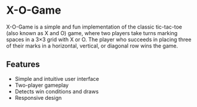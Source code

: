 
# X-O-Game

X-O-Game is a simple and fun implementation of the classic tic-tac-toe (also known as X and O) game, where two players take turns marking spaces in a 3×3 grid with X or O. The player who succeeds in placing three of their marks in a horizontal, vertical, or diagonal row wins the game.

## Features

- Simple and intuitive user interface
- Two-player gameplay
- Detects win conditions and draws
- Responsive design

